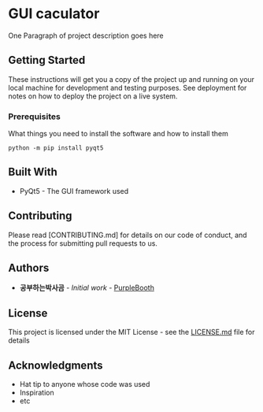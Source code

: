 # GUI caculator
One Paragraph of project description goes here

## Getting Started

These instructions will get you a copy of the project up and running on your local machine for development and testing purposes. See deployment for notes on how to deploy the project on a live system.

### Prerequisites

What things you need to install the software and how to install them

```
python -m pip install pyqt5
```

## Built With

* PyQt5 - The GUI framework used

## Contributing

Please read [CONTRIBUTING.md] for details on our code of conduct, and the process for submitting pull requests to us.

## Authors

* **공부하는박사곰** - *Initial work* - [PurpleBooth](https://github.com/PurpleBooth)

## License

This project is licensed under the MIT License - see the [LICENSE.md](LICENSE.md) file for details

## Acknowledgments

* Hat tip to anyone whose code was used
* Inspiration
* etc
